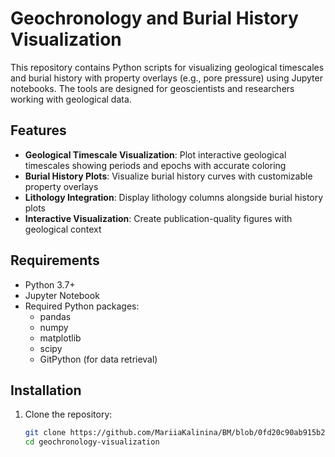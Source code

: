 # Geochronology and Burial History Visualization

This repository contains Python scripts for visualizing geological timescales and burial history with property overlays (e.g., pore pressure) using Jupyter notebooks. The tools are designed for geoscientists and researchers working with geological data.

## Features

- **Geological Timescale Visualization**: Plot interactive geological timescales showing periods and epochs with accurate coloring
- **Burial History Plots**: Visualize burial history curves with customizable property overlays
- **Lithology Integration**: Display lithology columns alongside burial history plots
- **Interactive Visualization**: Create publication-quality figures with geological context

## Requirements

- Python 3.7+
- Jupyter Notebook
- Required Python packages:
  - pandas
  - numpy
  - matplotlib
  - scipy
  - GitPython (for data retrieval)

## Installation

1. Clone the repository:
   ```bash
   git clone https://github.com/MariiaKalinina/BM/blob/0fd20c90ab915b2734c1ee074c99917487f7c9bf/Geochronology_timescale/Geochronology.ipynb
   cd geochronology-visualization
